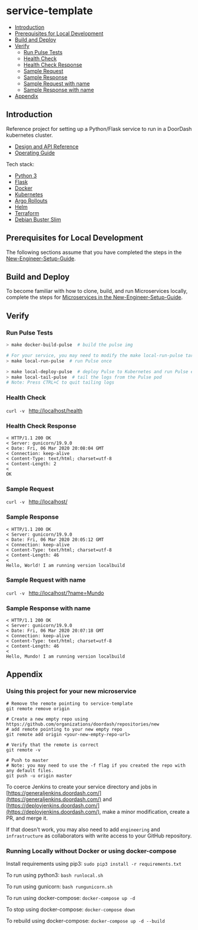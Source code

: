 # service-template

* [Introduction](README.md#introduction)
* [Prerequisites for Local Development](README.md#prerequisites-for-local-development)
* [Build and Deploy](README.md#build-and-deploy)
* [Verify](README.md#verify)
  * [Run Pulse Tests](README.md#run-pulse-tests)
  * [Health Check](README.md#health-check)
  * [Health Check Response](README.md#health-check-response)
  * [Sample Request](README.md#sample-request)
  * [Sample Response](README.md#sample-response)
  * [Sample Request with name](README.md#sample-request-with-name)
  * [Sample Response with name](README.md#sample-response-with-name)
* [Appendix](README.md#appendix)

## Introduction

Reference project for setting up a Python/Flask service to run in a DoorDash kubernetes cluster.

* [Design and API Reference](DESIGN.md "Title")
* [Operating Guide](OPERATING.md "Title")

Tech stack:
 * [Python 3](https://docs.python.org/3/)
 * [Flask](http://flask.pocoo.org/)
 * [Docker](https://docs.docker.com/)
 * [Kubernetes](https://kubernetes.io/docs/home/)
 * [Argo Rollouts](https://argoproj.github.io/argo-rollouts/)
 * [Helm](https://docs.helm.sh/)
 * [Terraform](https://www.terraform.io/docs/)
 * [Debian Buster Slim](https://packages.debian.org/buster/slim)


## Prerequisites for Local Development

The following sections assume that you have completed the steps in the
[New-Engineer-Setup-Guide](https://github.com/doordash/doordash-eng-wiki/blob/master/docs/New-Engineer-Setup-Guide.md).

## Build and Deploy

To become familiar with how to clone, build, and run Microservices locally, complete the steps for [Microservices in the
New-Engineer-Setup-Guide](https://github.com/doordash/doordash-eng-wiki/blob/master/docs/New-Engineer-Setup-Guide.md#microservices).

## Verify

### Run Pulse Tests

```bash
> make docker-build-pulse  # build the pulse img

# For your service, you may need to modify the make local-run-pulse target to set the environment variables needed by your tests
> make local-run-pulse  # run Pulse once

> make local-deploy-pulse  # deploy Pulse to Kubernetes and run Pulse every minute
> make local-tail-pulse  # tail the logs from the Pulse pod
# Note: Press CTRL+C to quit tailing logs
```

### Health Check

`curl -v ` [http://localhost/health](http://localhost/health)

### Health Check Response

```
< HTTP/1.1 200 OK
< Server: gunicorn/19.9.0
< Date: Fri, 06 Mar 2020 20:08:04 GMT
< Connection: keep-alive
< Content-Type: text/html; charset=utf-8
< Content-Length: 2
< 
OK
```

### Sample Request

`curl -v ` [http://localhost/](http://localhost/)

### Sample Response

```
< HTTP/1.1 200 OK
< Server: gunicorn/19.9.0
< Date: Fri, 06 Mar 2020 20:05:12 GMT
< Connection: keep-alive
< Content-Type: text/html; charset=utf-8
< Content-Length: 46
< 
Hello, World! I am running version localbuild
```

### Sample Request with name

`curl -v ` [http://localhost/?name=Mundo](http://localhost/?name=Mundo)

### Sample Response with name

```
< HTTP/1.1 200 OK
< Server: gunicorn/19.9.0
< Date: Fri, 06 Mar 2020 20:07:18 GMT
< Connection: keep-alive
< Content-Type: text/html; charset=utf-8
< Content-Length: 46
< 
Hello, Mundo! I am running version localbuild
```


## Appendix

### Using this project for your new microservice
```
# Remove the remote pointing to service-template
git remote remove origin

# Create a new empty repo using https://github.com/organizations/doordash/repositories/new
# add remote pointing to your new empty repo
git remote add origin <your-new-empty-repo-url>

# Verify that the remote is correct
git remote -v

# Push to master
# Note: you may need to use the -f flag if you created the repo with any default files.
git push -u origin master
```

To coerce Jenkins to create your service directory and jobs in
[https://generaljenkins.doordash.com/](https://generaljenkins.doordash.com/)
and [https://deployjenkins.doordash.com/](https://deployjenkins.doordash.com/),
make a minor modification, create a PR, and merge it.

If that doesn't work, you may also need to add `engineering` and `infrastructure` as collaborators with write access to
your GitHub repository.

### Running Locally without Docker or using docker-compose

Install requirements using pip3: `sudo pip3 install -r requirements.txt`

To run using python3: `bash runlocal.sh`

To run using gunicorn: `bash rungunicorn.sh`

To run using docker-compose: `docker-compose up -d`

To stop using docker-compose: `docker-compose down`

To rebuild using docker-compose: `docker-compose up -d --build`
